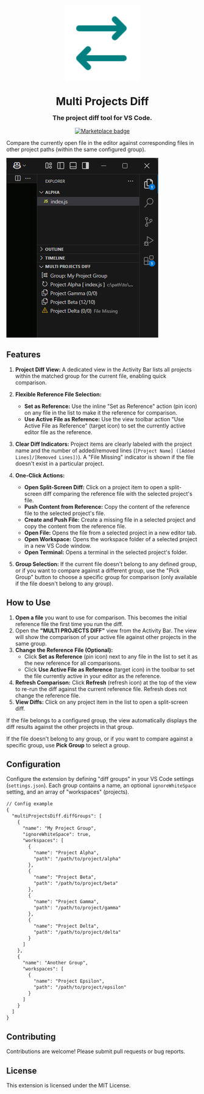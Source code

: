 <div align="center">

<img src="https://github.com/ai-autocoder/multi-project-diff/blob/main/icon.png?raw=true" width="200" alt="Logo">

</div>

<h1 align="center" style="margin: 2rem auto 1rem;">
Multi Projects Diff
</h1>

<h3 align="center" style="margin: 0 auto 1rem;">The project diff tool for VS Code.</h3>

<p align="center">
 <a href="https://marketplace.visualstudio.com/items?itemName=FrancescoAnzalone.multi-projects-diff">
 <img src="https://vsmarketplacebadges.dev/version/FrancescoAnzalone.multi-projects-diff.png?label=Multi%20Project%20Diff" alt="Marketplace badge"></a>
</p>

Compare the currently open file in the editor against corresponding files in other project paths (within the same configured group).

![Image of UI overview](screenshot1.png)

## Features

1. **Project Diff View:** A dedicated view in the Activity Bar lists all projects within the matched group for the current file, enabling quick comparison.

2. **Flexible Reference File Selection:**
    *   **Set as Reference:** Use the inline "Set as Reference" action (pin icon) on any file in the list to make it the reference for comparison.
    *   **Use Active File as Reference:** Use the view toolbar action "Use Active File as Reference" (target icon) to set the currently active editor file as the reference.

3. **Clear Diff Indicators:** Project items are clearly labeled with the project name and the number of added/removed lines (`[Project Name] ([Added Lines]/[Removed Lines])`). A "File Missing" indicator is shown if the file doesn't exist in a particular project.

4. **One-Click Actions:**
    *   **Open Split-Screen Diff:** Click on a project item to open a split-screen diff comparing the reference file with the selected project's file.
    *   **Push Content from Reference:** Copy the content of the reference file to the selected project's file.
    *   **Create and Push File:** Create a missing file in a selected project and copy the content from the reference file.
    *   **Open File:** Opens the file from a selected project in a new editor tab.
    *   **Open Workspace:** Opens the workspace folder of a selected project in a new VS Code window.
    *   **Open Terminal:** Opens a terminal in the selected project's folder.

5. **Group Selection:** If the current file doesn't belong to any defined group, or if you want to compare against a different group, use the "Pick Group" button to choose a specific group for comparison (only available if the file doesn't belong to any group).

## How to Use

1.  **Open a file** you want to use for comparison. This becomes the initial reference file the first time you run the diff.
2.  Open the **"MULTI PROJECTS DIFF"** view from the Activity Bar. The view will show the comparison of your active file against other projects in the same group.
3.  **Change the Reference File (Optional):**
    *   Click **Set as Reference** (pin icon) next to any file in the list to set it as the new reference for all comparisons.
    *   Click **Use Active File as Reference** (target icon) in the toolbar to set the file currently active in your editor as the reference.
4.  **Refresh Comparison:** Click **Refresh** (refresh icon) at the top of the view to re-run the diff against the current reference file. Refresh does not change the reference file.
5.  **View Diffs:** Click on any project item in the list to open a split-screen diff.

If the file belongs to a configured group, the view automatically displays the diff results against the other projects in that group.

If the file doesn't belong to any group, or if you want to compare against a specific group, use **Pick Group** to select a group.

## Configuration

Configure the extension by defining "diff groups" in your VS Code settings (`settings.json`). Each group contains a name, an optional `ignoreWhiteSpace` setting, and an array of "workspaces" (projects).

```jsonc
// Config example
{
  "multiProjectsDiff.diffGroups": [
    {
      "name": "My Project Group",
      "ignoreWhiteSpace": true,
      "workspaces": [
        {
          "name": "Project Alpha",
          "path": "/path/to/project/alpha"
        },
        {
          "name": "Project Beta",
          "path": "/path/to/project/beta"
        },
        {
          "name": "Project Gamma",
          "path": "/path/to/project/gamma"
        },
        {
          "name": "Project Delta",
          "path": "/path/to/project/delta"
        }
      ]
    },
    {
      "name": "Another Group",
      "workspaces": [
        {
          "name": "Project Epsilon",
          "path": "/path/to/project/epsilon"
        }
      ]
    }
  ]
}
```

## Contributing

Contributions are welcome!  Please submit pull requests or bug reports.

## License

This extension is licensed under the MIT License.
